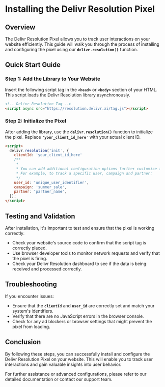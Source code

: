 # Installing the Delivr Resolution Pixel

## **Overview**

The Delivr Resolution Pixel allows you to track user interactions on your website efficiently. This guide will walk you through the process of installing and configuring the pixel using our **`delivr.resolution()`** function.

## **Quick Start Guide**

### **Step 1: Add the Library to Your Website**

Insert the following script tag in the **`<head>`** or **`<body>`** section of your HTML. This script loads the Delivr Resolution library asynchronously.

```html
<!-- Delivr Resolution Tag -->
<script async src="https://resolution.delivr.ai/tag.js"></script>
```

### **Step 2: Initialize the Pixel**

After adding the library, use the **`delivr.resolution()`** function to initialize the pixel. Replace **`'your_client_id_here'`** with your actual client ID.

```html
<script>
  delivr.resolution('init', {
    clientId: 'your_client_id_here'
    /**
     *
     * You can add additional configuration options further customize the tracking.
     * For example, to track a specific user, campaign and partner:
     */
    user_id: 'unique_user_identifier',
    campaign: 'summer_sale',
    partner: 'partner_name',
  });
</script>
```

## **Testing and Validation**

After installation, it's important to test and ensure that the pixel is working correctly:

- Check your website's source code to confirm that the script tag is correctly placed.
- Use browser developer tools to monitor network requests and verify that the pixel is firing.
- Check your Delivr Resolution dashboard to see if the data is being received and processed correctly.

## **Troubleshooting**

If you encounter issues:

- Ensure that the **`clientId`** and **`user_id`** are correctly set and match your system's identifiers.
- Verify that there are no JavaScript errors in the browser console.
- Check for any ad blockers or browser settings that might prevent the pixel from loading.

## **Conclusion**

By following these steps, you can successfully install and configure the Delivr Resolution Pixel on your website. This will enable you to track user interactions and gain valuable insights into user behavior.

For further assistance or advanced configurations, please refer to our detailed documentation or contact our support team.
